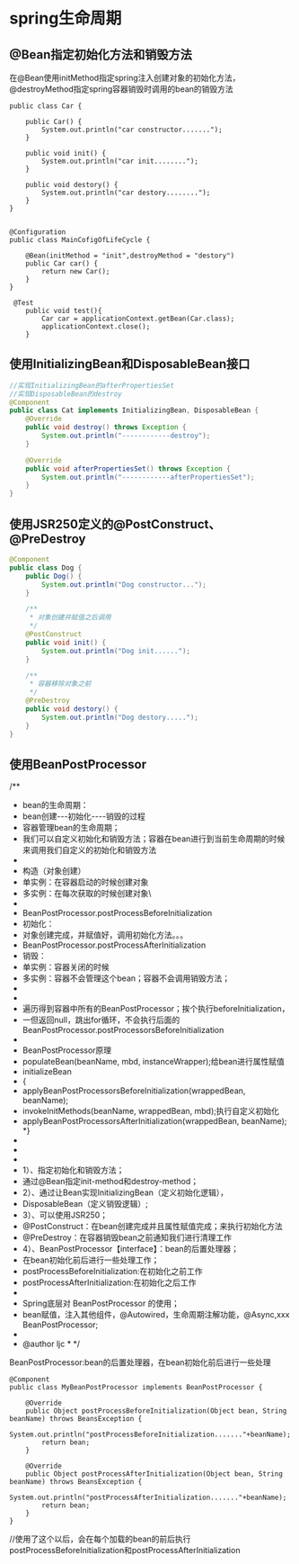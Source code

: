 # spring生命周期

## @Bean指定初始化方法和销毁方法

在@Bean使用initMethod指定spring注入创建对象的初始化方法，@destroyMethod指定spring容器销毁时调用的bean的销毁方法

```
public class Car {

    public Car() {
        System.out.println("car constructor.......");
    }

    public void init() {
        System.out.println("car init........");
    }

    public void destory() {
        System.out.println("car destory........");
    }
}


@Configuration
public class MainCofigOfLifeCycle {

    @Bean(initMethod = "init",destroyMethod = "destory")
    public Car car() {
        return new Car();
    }
}

 @Test
    public void test(){
        Car car = applicationContext.getBean(Car.class);
        applicationContext.close();
    }
```

## 使用InitializingBean和DisposableBean接口

```java
//实现InitializingBean的afterPropertiesSet
//实现DisposableBean的destroy
@Component
public class Cat implements InitializingBean, DisposableBean {
    @Override
    public void destroy() throws Exception {
        System.out.println("------------destroy");
    }

    @Override
    public void afterPropertiesSet() throws Exception {
        System.out.println("------------afterPropertiesSet");
    }
}
```

## 使用JSR250定义的@PostConstruct、@PreDestroy

```java
@Component
public class Dog {
    public Dog() {
        System.out.println("Dog constructor...");
    }

    /**
     * 对象创建并赋值之后调用
     */
    @PostConstruct
    public void init() {
        System.out.println("Dog init......");
    }

    /**
     * 容器移除对象之前
     */
    @PreDestroy
    public void destory() {
        System.out.println("Dog destory.....");
    }
}
```

## 使用BeanPostProcessor

/**
 * bean的生命周期：
 * bean创建---初始化----销毁的过程
 * 容器管理bean的生命周期；
 * 我们可以自定义初始化和销毁方法；容器在bean进行到当前生命周期的时候来调用我们自定义的初始化和销毁方法
 * 
 * 构造（对象创建）
 * 单实例：在容器启动的时候创建对象
 * 多实例：在每次获取的时候创建对象\
 * 
 * BeanPostProcessor.postProcessBeforeInitialization
 * 初始化：
 * 对象创建完成，并赋值好，调用初始化方法。。。
 * BeanPostProcessor.postProcessAfterInitialization
 * 销毁：
 * 单实例：容器关闭的时候
 * 多实例：容器不会管理这个bean；容器不会调用销毁方法；
 * 
 * 
 * 遍历得到容器中所有的BeanPostProcessor；挨个执行beforeInitialization，
 * 一但返回null，跳出for循环，不会执行后面的BeanPostProcessor.postProcessorsBeforeInitialization
 * 
 * BeanPostProcessor原理
 * populateBean(beanName, mbd, instanceWrapper);给bean进行属性赋值
 * initializeBean
 * {
 * applyBeanPostProcessorsBeforeInitialization(wrappedBean, beanName);
 * invokeInitMethods(beanName, wrappedBean, mbd);执行自定义初始化
 * applyBeanPostProcessorsAfterInitialization(wrappedBean, beanName);
    *}
 * 
 * 
 * 
 * 1）、指定初始化和销毁方法；
 * 通过@Bean指定init-method和destroy-method；
 * 2）、通过让Bean实现InitializingBean（定义初始化逻辑），
 * DisposableBean（定义销毁逻辑）;
 * 3）、可以使用JSR250；
 * @PostConstruct：在bean创建完成并且属性赋值完成；来执行初始化方法
 * @PreDestroy：在容器销毁bean之前通知我们进行清理工作
 * 4）、BeanPostProcessor【interface】：bean的后置处理器；
 * 在bean初始化前后进行一些处理工作；
 * postProcessBeforeInitialization:在初始化之前工作
 * postProcessAfterInitialization:在初始化之后工作
 * 
 * Spring底层对 BeanPostProcessor 的使用；
 * bean赋值，注入其他组件，@Autowired，生命周期注解功能，@Async,xxx BeanPostProcessor;
 * 
 * @author ljc
    *
     */





BeanPostProcessor:bean的后置处理器，在bean初始化前后进行一些处理

```
@Component
public class MyBeanPostProcessor implements BeanPostProcessor {

    @Override
    public Object postProcessBeforeInitialization(Object bean, String beanName) throws BeansException {
        System.out.println("postProcessBeforeInitialization......."+beanName);
        return bean;
    }

    @Override
    public Object postProcessAfterInitialization(Object bean, String beanName) throws BeansException {
        System.out.println("postProcessAfterInitialization......."+beanName);
        return bean;
    }
}
```

//使用了这个以后，会在每个加载的bean的前后执行postProcessBeforeInitialization和postProcessAfterInitialization